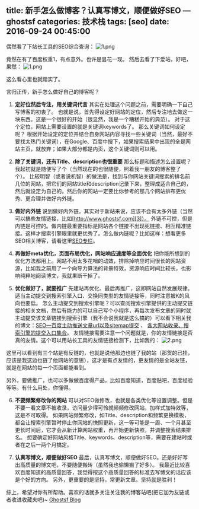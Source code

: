 title: 新手怎么做博客？认真写博文，顺便做好SEO — ghostsf
categories: 技术栈
tags: [seo]
date: 2016-09-24 00:45:00
---
偶然看了下站长工具的SEO综合查询：
![1.png][1]

竟然在有了百度权重1，有点意外。也许是昙花一现。
然后去看了下爱站，好吧，果然：
![1.png][2]

这么看心里也就踏实了。

言归正传，新手怎么做好自己的博客呢？
1. **定好位然后专注，用关键词代言**
其实在处理这个问题之前，需要明确一下自己写博客的初衷了。
也就是说，首先得设定好网站的定位，然后专注地去做这一块东西。这是一个很好的开始（很显然，我是一个糟糕开始的典范）。
对于这个定位，网站上需要设置的就是关键词keywords了。
那么关键词如何设定呢？
根据开始设定的定位并结合自身网站内容寻找一些关键词（当然，最好不要找太热门关键词），在Google、百度中搜下，如果搜索结果中出现的全是网站主页，就放弃；如果大部分都是内页，这个关键词则可以用。

2. **除了关键词，还有Title、description也很重要**
那么标题和描述怎么设置呢？我起初就是随便写了个（当然现在的也很随便，照着我一朋友的博客整了个）。
比较明智（或者说机智）的做法是，找到与你网站关键词搜索的排名前几位的网站，把它们的网站title和description记录下来，整理成适合自己的，然后就设定为自己的。然后你的网站一定要比你参考的那几个网站排布更优秀、更合理并做好内外链。

3. **做好内外链**
说到做好内外链。其实对于新站来说，应该不会有太多外链（当然可以搞些友情链接，比如[http://www.ghostsf.com][3]）。
外链不可控，但是内链是可控的。做内链最重要指标是网站各个链接不出现死链接、相互精准链接。这样才搜索引擎眼里就更优秀了。怎么做内链呢？比如这样：想看更多SEO相关博客，请看这里[SEO专栏][4]。

4. **再做好meta优化，页面布局优化，网站响应速度等全面优化**
把你能所想到的优化方法都用上。网站不用太多花哨的动效，排除掉响应时间很长的网站资源，比如我之前用了一个向导力算法的背景特效，资源响应时间比较长，也影响纯粹地阅读博文，我就果断干掉了。

5. **优化做好了，就要推广**
先建站再优化、最后再推广，这即网站自然发展规律。
适当主动提交到搜索引擎入口、交换同类型的友情链接等，同时注意被K的风向也要低。
怎么主动提交到搜索引擎呢？可以查阅搜索引擎提供的主动提交链接的相关文档，然后有能力的可以自己写个小程序，再每次发布文章的同时就主动提交该文章链接到搜索引擎（我不会说我就是这么搞的）可以看下相关我的博文：[SEO—百度主动推送文章url以及sitemap提交][5] 、 [各大网站收录、搜索引擎的提交入口集合][6]。
友情链接需要注意一个问题就是，你的友情链接是否真的友情。这个可以用站长工具的友情链接检测下，比如我的：
![2.png][7]

这里可以看到有三个站是有反链的，也就是说他那边也链了我的站（那货的已挂，应该是我这边也链了他网站的意思），这才是有点友情的，更友情的是全站友链，就是在网站的每一个页面都能看到。

另外，要做推广，也可以多做做百度得产品，比如百度知道，百度贴吧，百度经验等等。有什么用处，你懂得。

6. **不要频繁修改你的网站**
可以对SEO做修改，也就是各类优化等设置调整。但是不要一看文章不被收录，访问量少得可怜就频频修改网站，加样式加特效等，这是不可取得。
如果网站频繁修改，如Title、description和频繁更换模板，都会让搜索引擎暂时停止你网站的快照更新，这一等可能是一周、一个月甚至更长时间后，它才会从新计算网站权重，再开始更新快照，并调整搜索结果排名。
想要确定好网站风格Title、keywords、description等，需要在建站时或者在之后一两个月搞定。

7. **认真写博文，顺便做好SEO**
最后，认真写博文，顺便做好SEO。还是好好写出高质量的博文吧，不要随便搬砖（虽然我也偷懒搬了好多）。
我最近比较喜欢百度知道的高质量回答，我觉得按这个高质量回答的标准去写博文的话应该是个好的方向。
另外，更重要的是坚持，常更新文章。坚持就是胜利！

综上，希望对你有所帮助。喜欢的话就多关注关注我的博客站吧(把它加为友链或者收进收藏夹吧)~ [Ghostsf Blog][8]


  [1]: http://www.ghostsf.com/usr/uploads/2016/09/2547833992.png
  [2]: http://www.ghostsf.com/usr/uploads/2016/09/3095020253.png
  [3]: http://www.ghostsf.com
  [4]: http://www.ghostsf.com/category/seo/
  [5]: http://www.ghostsf.com/jotting/74.html
  [6]: http://www.ghostsf.com/prose/47.html
  [7]: http://www.ghostsf.com/usr/uploads/2016/09/4046726931.png
  [8]: http://www.ghostsf.com
